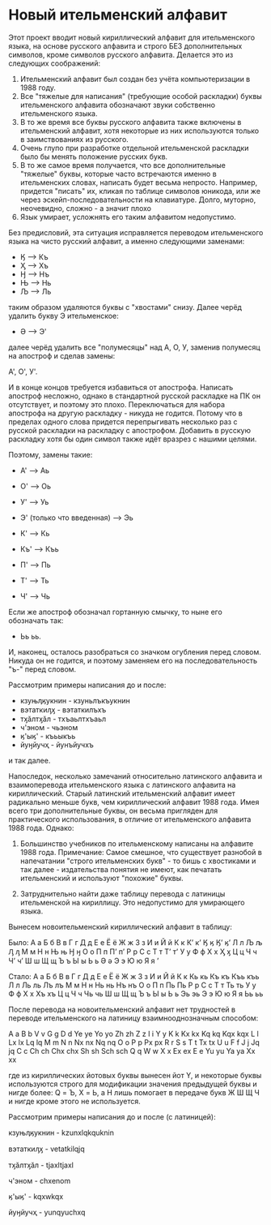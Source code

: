 # Новый ительменский алфавит
Этот проект вводит новый кириллический алфавит для ительменского языка, на основе русского алфавита и строго БЕЗ дополнительных символов, кроме символов русского алфавита. Делается это из следующих соображений:

1. Ительменский алфавит был создан без учёта компьютеризации в 1988 году.
2. Все "тяжелые для написания" (требующие особой раскладки) буквы ительменского алфавита обозначают звуки собственно ительменского языка.
3. В то же время все буквы русского алфавита также включены в ительменский алфавит, хотя некоторые из них используются только в заимствованиях из русского.
4. Очень глупо при разработке отдельной ительменской раскладки было бы менять положение русских букв.
5. В то же самое время получается, что все дополнительные "тяжелые" буквы, которые часто встречаются именно в ительменских словах, написать будет весьма непросто. Например, придется "писать" их, кликая по таблице символов юникода, или же через эскейп-последовательности на клавиатуре. Долго, муторно, неочевидно, сложно - а значит плохо
6. Язык умирает, усложнять его таким алфавитом недопустимо.

Без предисловий, эта ситуация исправляется переводом ительменского языка на чисто русский алфавит, а именно следующими заменами:

- Ӄ --> Къ
- Ӽ --> Хъ
- Ӈ --> Нъ
- Њ --> Нь
- Љ --> Ль

таким образом удаляются буквы с "хвостами" снизу. Далее черёд удалить букву Э ительменское:

- Ә --> Э'

далее черёд удалить все "полумесяцы" над А, О, У, заменив полумесяц на апостроф и сделав замены:

А', O', У'.

И в конце концов требуется избавиться от апострофа. Написать апостроф несложно, однако в стандартной русской раскладке на ПК он отсутствует, и поэтому это плохо. Переключаться для набора апострофа на другую раскладку - никуда не годится. Потому что в пределах одного слова придется перепрыгивать несколько раз с русской раскладки на раскладку с апострофом. Добавить в русскую раскладку хотя бы один символ также идёт вразрез с нашими целями.

Поэтому, замены такие:

- A' --> Aь

- О' --> Оь

- У' --> Уь

- Э' (только что введенная) --> Эь

- К' --> Кь

- Къ' --> Къь

- П' --> Пь

- Т' --> Ть

- Ч' --> Чь

Если же апостроф обозначал гортанную смычку, то ныне его обозначать так: 

- Ьь ьь.

И, наконец, осталось разобраться со значком огубления перед словом. Никуда он не годится, и поэтому заменяем его на последовательность "ъ-" перед словом.

Рассмотрим примеры написания до и после:

- кзуњӆӄукнин - кзуньлъкъукнин
- вэтаткиԓӽ - вэтаткилъхъ
- тӽӑлтӽӑл - тхъаьлтхъаьл
- ч'эном - чьэном
- ӄ'ыӄ' - къьыкъь
- йуӈйучҳ - йунъйучхъ

и так далее.

Напоследок, несколько замечаний относительно латинского алфавита и взаимоперевода ительменского языка с латинского алфавита на кириллический. Старый латинский ительменский алфавит имеет радикально меньше букв, чем кириллический алфавит 1988 года. Имея всего три дополнительные буквы, он весьма пригляден для практического использования, в отличие от ительменского алфавита 1988 года. Однако:

1. Большинство учебников по ительменскому написаны на алфавите 1988 года. Примечание: Самое смешное, что существует разнобой в напечатании "строго ительменских букв" - то бишь с хвостиками и так далее - издательства понятия не имеют, как печатать ительменский и используют "похожие" буквы.

2. Затруднительно найти даже таблицу перевода с латиницы ительменской на кириллицу. Это недопустимо для умирающего языка.

Вынесем новоительменский кириллический алфавит в таблицу:

Было:
А а	Б б	В в	Г г	Д д	Е е	Ё ё	Ж ж	З з	И и	Й й	К к
К’ к’	Ӄ ӄ	Ӄ’ ӄ’	Л л	Љ љ	Ԓ ԓ	М м	Н н	Њ њ	Ӈ ӈ	О о	П п
П’ п’	Р р	С с	Т т	Т’ т’	У у	Ф ф	Х х	Ӽ ӽ	Ц ц	Ч ч	Ч’ ч’
Ш ш	Щ щ	Ъ ъ	Ы ы	Ь ь	Ә ә	Э э	Ю ю	Я я	’

Стало:
А а	Б б	В в	Г г	Д д	Е е	Ё ё	Ж ж	З з	И и	Й й	К к
Кь кь	Къ къ	Къь къь	Л л	Ль ль	Лъ лъ	М м	Н н	Нь нь	Нъ нъ	О о	П п
Пь Пь	Р р	С с	Т т	Ть ть	У у	Ф ф	Х х	Хъ хъ	Ц ц	Ч ч	Чь чь
Ш ш	Щ щ	Ъ ъ	Ы ы	Ь ь	Эь эь	Э э	Ю ю	Я я	Ьь ьь

После перевода на новоительменский алфавит нет трудностей в переводе ительменского на латиницу взаимнооднозначным способом:

A a	B b	V v	G g	D d	Ye ye	Yo yo	Zh zh	Z z	I i	Y y	K k
Kx kx	Kq kq	Kqx kqx	L l	Lx lx	Lq lq	M m	N n	Nx nx	Nq nq	O o	P p
Px px	R r	S s	T t	Tx tx	U u	F f	J j	Jq jq	C c	Ch ch	Chx chx
Sh sh	Sch sch	Q q	W w	X x	Ex ex	E e	Yu yu	Ya ya	Xx xx

где из кириллических йотовых буквы вынесен йот Y, и некоторые буквы используются строго для модификации значения предыдущей буквы и нигде более: Q = Ъ, X = Ь, а H лишь помогает в передаче букв Ж Ш Щ Ч и нигде кроме этого не используется.

Рассмотрим примеры написания до и после (с латиницей):

кзуњӆӄукнин - kzunxlqkquknin

вэтаткиԓӽ - vetatkilqjq

тӽӑлтӽӑл - tjaxltjaxl

ч'эном - chxenom

ӄ'ыӄ' - kqxwkqx

йуӈйучҳ - yunqyuchxq
